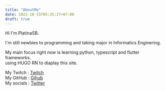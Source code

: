 ```yaml
---
title: "AboutMe"
date: 2022-10-15T05:25:27+07:00
draft: true
---
```

Hi I'm PlatinaSB.

I'm still newbies to programming and taking major in Informatics Enginering.

My main focus right now is learning python, typescript and flutter frameworks.\
using HUGO RN to diaplay this site.

My Twitch : [Twitch](https://www.twitch.tv/platinasb)\
My GitHub : [Gihub](https://github.com/PlatinaSB)\
My socials : [Twitter](https://twitter.com/Platina_SB)